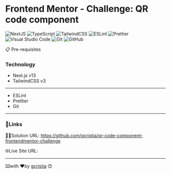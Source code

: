 # Frontend Mentor - Challenge: QR code component

![NextJS](https://img.shields.io/badge/nextjs-000000?style=for-the-badge&logo=next.js&logoColor=white)
![TypeScript](https://img.shields.io/badge/typescript-%23007ACC.svg?style=for-the-badge&logo=typescript&logoColor=white)
![TailwindCSS](https://img.shields.io/badge/tailwindcss-%2338B2AC.svg?style=for-the-badge&logo=tailwind-css&logoColor=white)
![ESLint](https://img.shields.io/badge/eslint-3A33D1?style=for-the-badge&logo=eslint&logoColor=white)
![Prettier](https://img.shields.io/badge/prettier-1A2C34?style=for-the-badge&logo=prettier&logoColor=F7BA3E)
![Visual Studio Code](https://img.shields.io/badge/Visual%20Studio%20Code-0078d7.svg?style=for-the-badge&logo=visual-studio-code&logoColor=white)
![Git](https://img.shields.io/badge/git-%23F05033.svg?style=for-the-badge&logo=git&logoColor=white)
![GitHub](https://img.shields.io/badge/github-%23121011.svg?style=for-the-badge&logo=github&logoColor=white)

📋 Pre-requisites
### Technology

* Next.js v13 
* TailwindCSS v3 

---
* ESLint
* Prettier
* Git
---
### 🔗Links
🧑‍💻Solution URL: https://github.com/gcristia/qr-code-component-frontendmentor-challenge

🌐Live Site URL: 

---
⌨️with ❤️by [gcristia](https://github.com/gcristia) 😊 